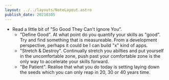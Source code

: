 ```yaml
---
layout: ../../layouts/NoteLayout.astro
publish_date: 20210305
---
```


- Read a little bit of "So Good They Can't Ignore You".
  - "Define Good". At what point do you quantify your skills as "good". Try and find something that is measureable. From a development perspective, perhaps it could be I can build "x" kind of apps.
  - "Stretch & Destroy". Continually stretch you abilties and put yourself in the uncomfortable zone, push past your comfortable zone is the only way to accelerate your skills forward.
  - "Be Patient". Realise that what you do today is setting laying down the seeds which you can only reap in 20, 30 or 40 years time.
